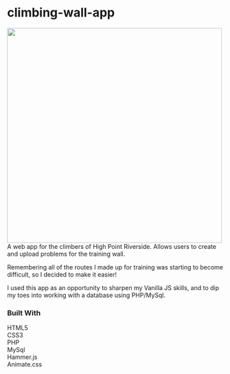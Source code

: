 # climbing-wall-app
<img style="margin-left: auto; margin-right: auto;" src="https://s3-us-west-2.amazonaws.com/s.cdpn.io/1090239/climbingwallapp.gif" width="500" height="500" />
A web app for the climbers of High Point Riverside. Allows users to create and upload problems for the training wall.

Remembering all of the routes I made up for training was starting to become difficult, so I decided to make it easier! 

I used this app as an opportunity to sharpen my Vanilla JS skills, and to dip my toes into working with a database using PHP/MySql. 

<h3>Built With</h3> 
HTML5 <br>
CSS3 <br>
PHP <br>
MySql <br>
Hammer.js <br>
Animate.css


